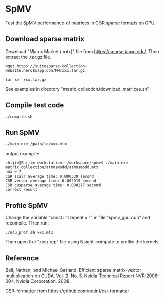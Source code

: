 # SpMV
Test the SpMV performance of matrices in CSR sparse formats on GPU.

## Download sparse matrix
Download "Matrix Market (.mtx)" file from https://sparse.tamu.edu/. 
Then extract the .tar.gz file.

```shell
wget https://suitesparse-collection-website.herokuapp.com/MM/xxx.tar.gz

tar xvf xxx.tar.gz
```

See examples in directory "matrix_collection/download_matrices.sh"

## Compile test code
```shell
./compile.sh
```

## Run SpMV
```shell
./main.exe /path/to/xxx.mtx
```
output example:
```shell
shijie@Shijie-workstation:~/workspace/spmv$ ./main.exe matrix_collection/atmosmodd/atmosmodd.mtx 
nnz = 7
CSR scalr average time: 0.000330 second
CSR vector average time: 0.002919 second
CSR cusparse average time: 0.000277 second
correct result
```

## Profile SpMV
Change the variable "const int repeat = 1" in file "spmv_gpu.cuh" and recompile.
Then run:
```shell
./ncu_prof.sh xxx.mtx
```
Then open the ".ncu-rep" file using Nsight-compute to profile the kernels.

## Reference
Bell, Nathan, and Michael Garland. Efficient sparse matrix-vector multiplication on CUDA. Vol. 2. No. 5. Nvidia Technical Report NVR-2008-004, Nvidia Corporation, 2008.

CSR-formatter from https://github.com/notini/csr-formatter
